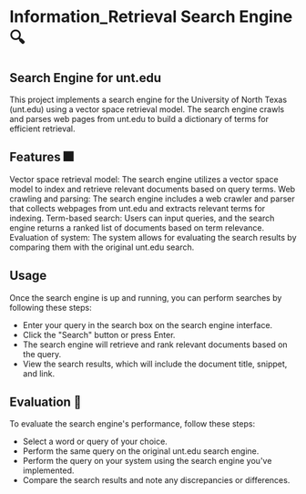 # Information_Retrieval Search Engine 🔍

## Search Engine for unt.edu
This project implements a search engine for the University of North Texas (unt.edu) using a vector space retrieval model. The search engine crawls and parses web pages from unt.edu to build a dictionary of terms for efficient retrieval.

## Features 🎆
Vector space retrieval model: The search engine utilizes a vector space model to index and retrieve relevant documents based on query terms.
Web crawling and parsing: The search engine includes a web crawler and parser that collects webpages from unt.edu and extracts relevant terms for indexing.
Term-based search: Users can input queries, and the search engine returns a ranked list of documents based on term relevance.
Evaluation of system: The system allows for evaluating the search results by comparing them with the original unt.edu search.

## Usage
Once the search engine is up and running, you can perform searches by following these steps:

- Enter your query in the search box on the search engine interface.
- Click the "Search" button or press Enter.
- The search engine will retrieve and rank relevant documents based on the query.
- View the search results, which will include the document title, snippet, and link.


## Evaluation 📑
To evaluate the search engine's performance, follow these steps:

- Select a word or query of your choice.
- Perform the same query on the original unt.edu search engine.
- Perform the query on your system using the search engine you've implemented.
- Compare the search results and note any discrepancies or differences.
